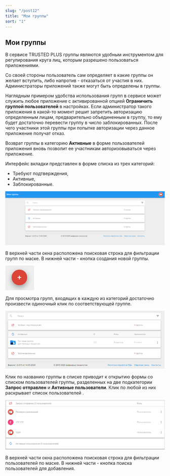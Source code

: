 ```yaml
---
slug: "/post12"
title: "Мои группы"
sort: "1"
---
```


## Мои группы

В сервисе TRUSTED PLUS группы являются удобным инструментом для регулирования круга лиц, которым разрешено пользоваться приложениями.

Со своей стороны пользователь сам определяет в какие группы он желает вступить, либо напротив - отказаться от участия в них. Администраторы приложений также могут быть определены в группы.

Наглядным примером удобства использования групп в сервисе может служить любое приложение с активированной опцией **Ограничить группой пользователей** в настройках. Если администратор такого приложения в какой-то момент решит запретить авторизацию определенным лицам, предварительно  объединенным в группу, то ему будет достаточно перевести группу в число заблокированных. После чего участники этой группы при попытке авторизации через данное приложение получат отказ.

Возврат группы в категорию **Активные** в форме пользователей приложения  вновь позволит ее участникам авторизовываться через приложение.

Интерфейс вкладки представлен в форме списка из трех категорий:
- Требуют подтверждения,
- Активные,
- Заблокированные.

![groups.png](./images/groups.png "Вкладка Мои группы")

В верхней части окна расположена поисковая строка для фильтрации групп по маске. В нижней части - кнопка создания новой группы.

![add-app-button.png](./images/add-app-button.png "Кнопка создания группы")

Для просмотра групп, входящих в каждую из категорий достаточно произвести одиночный клик по соответствующей группе.

![group-active.png](./images/group-active.png "Вкладка Мои группы со списком активных групп")

Клик по названию группы в списке приводит к открытию формы со списком пользователей группы, разделенных на две подкатегории **Запрос отправлен** и **Активные пользователи**. Клик по любой из них раскрывает список пользователей .

![groups-users.png](./images/groups-users.png "Форма со списком пользователей группы")

В верхней части окна расположена поисковая строка для фильтрации пользователей по маске. В нижней части - кнопка поиска пользователей для добавления.
